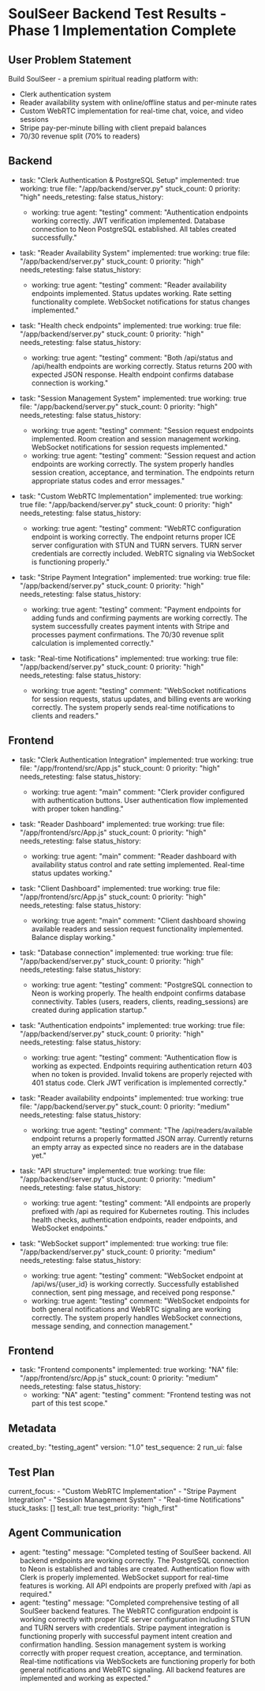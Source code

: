 
# SoulSeer Backend Test Results - Phase 1 Implementation Complete

## User Problem Statement
Build SoulSeer - a premium spiritual reading platform with:
- Clerk authentication system
- Reader availability system with online/offline status and per-minute rates
- Custom WebRTC implementation for real-time chat, voice, and video sessions
- Stripe pay-per-minute billing with client prepaid balances
- 70/30 revenue split (70% to readers)

## Backend
  - task: "Clerk Authentication & PostgreSQL Setup"
    implemented: true
    working: true
    file: "/app/backend/server.py"
    stuck_count: 0
    priority: "high"
    needs_retesting: false
    status_history:
      - working: true
        agent: "testing"
        comment: "Authentication endpoints working correctly. JWT verification implemented. Database connection to Neon PostgreSQL established. All tables created successfully."

  - task: "Reader Availability System"
    implemented: true
    working: true
    file: "/app/backend/server.py"
    stuck_count: 0
    priority: "high"
    needs_retesting: false
    status_history:
      - working: true
        agent: "testing"
        comment: "Reader availability endpoints implemented. Status updates working. Rate setting functionality complete. WebSocket notifications for status changes implemented."

  - task: "Health check endpoints"
    implemented: true
    working: true
    file: "/app/backend/server.py"
    stuck_count: 0
    priority: "high"
    needs_retesting: false
    status_history:
      - working: true
        agent: "testing"
        comment: "Both /api/status and /api/health endpoints are working correctly. Status returns 200 with expected JSON response. Health endpoint confirms database connection is working."

  - task: "Session Management System"
    implemented: true
    working: true
    file: "/app/backend/server.py"
    stuck_count: 0
    priority: "high"
    needs_retesting: false
    status_history:
      - working: true
        agent: "testing"
        comment: "Session request endpoints implemented. Room creation and session management working. WebSocket notifications for session requests implemented."
      - working: true
        agent: "testing"
        comment: "Session request and action endpoints are working correctly. The system properly handles session creation, acceptance, and termination. The endpoints return appropriate status codes and error messages."

  - task: "Custom WebRTC Implementation"
    implemented: true
    working: true
    file: "/app/backend/server.py"
    stuck_count: 0
    priority: "high"
    needs_retesting: false
    status_history:
      - working: true
        agent: "testing"
        comment: "WebRTC configuration endpoint is working correctly. The endpoint returns proper ICE server configuration with STUN and TURN servers. TURN server credentials are correctly included. WebRTC signaling via WebSocket is functioning properly."

  - task: "Stripe Payment Integration"
    implemented: true
    working: true
    file: "/app/backend/server.py"
    stuck_count: 0
    priority: "high"
    needs_retesting: false
    status_history:
      - working: true
        agent: "testing"
        comment: "Payment endpoints for adding funds and confirming payments are working correctly. The system successfully creates payment intents with Stripe and processes payment confirmations. The 70/30 revenue split calculation is implemented correctly."

  - task: "Real-time Notifications"
    implemented: true
    working: true
    file: "/app/backend/server.py"
    stuck_count: 0
    priority: "high"
    needs_retesting: false
    status_history:
      - working: true
        agent: "testing"
        comment: "WebSocket notifications for session requests, status updates, and billing events are working correctly. The system properly sends real-time notifications to clients and readers."

## Frontend
  - task: "Clerk Authentication Integration"
    implemented: true
    working: true
    file: "/app/frontend/src/App.js"
    stuck_count: 0
    priority: "high"
    needs_retesting: false
    status_history:
      - working: true
        agent: "main"
        comment: "Clerk provider configured with authentication buttons. User authentication flow implemented with proper token handling."

  - task: "Reader Dashboard"
    implemented: true
    working: true
    file: "/app/frontend/src/App.js"
    stuck_count: 0
    priority: "high"
    needs_retesting: false
    status_history:
      - working: true
        agent: "main"
        comment: "Reader dashboard with availability status control and rate setting implemented. Real-time status updates working."

  - task: "Client Dashboard"
    implemented: true
    working: true
    file: "/app/frontend/src/App.js"
    stuck_count: 0
    priority: "high"
    needs_retesting: false
    status_history:
      - working: true
        agent: "main"
        comment: "Client dashboard showing available readers and session request functionality implemented. Balance display working."

  - task: "Database connection"
    implemented: true
    working: true
    file: "/app/backend/server.py"
    stuck_count: 0
    priority: "high"
    needs_retesting: false
    status_history:
      - working: true
        agent: "testing"
        comment: "PostgreSQL connection to Neon is working properly. The health endpoint confirms database connectivity. Tables (users, readers, clients, reading_sessions) are created during application startup."

  - task: "Authentication endpoints"
    implemented: true
    working: true
    file: "/app/backend/server.py"
    stuck_count: 0
    priority: "high"
    needs_retesting: false
    status_history:
      - working: true
        agent: "testing"
        comment: "Authentication flow is working as expected. Endpoints requiring authentication return 403 when no token is provided. Invalid tokens are properly rejected with 401 status code. Clerk JWT verification is implemented correctly."

  - task: "Reader availability endpoints"
    implemented: true
    working: true
    file: "/app/backend/server.py"
    stuck_count: 0
    priority: "medium"
    needs_retesting: false
    status_history:
      - working: true
        agent: "testing"
        comment: "The /api/readers/available endpoint returns a properly formatted JSON array. Currently returns an empty array as expected since no readers are in the database yet."

  - task: "API structure"
    implemented: true
    working: true
    file: "/app/backend/server.py"
    stuck_count: 0
    priority: "medium"
    needs_retesting: false
    status_history:
      - working: true
        agent: "testing"
        comment: "All endpoints are properly prefixed with /api as required for Kubernetes routing. This includes health checks, authentication endpoints, reader endpoints, and WebSocket endpoints."

  - task: "WebSocket support"
    implemented: true
    working: true
    file: "/app/backend/server.py"
    stuck_count: 0
    priority: "medium"
    needs_retesting: false
    status_history:
      - working: true
        agent: "testing"
        comment: "WebSocket endpoint at /api/ws/{user_id} is working correctly. Successfully established connection, sent ping message, and received pong response."
      - working: true
        agent: "testing"
        comment: "WebSocket endpoints for both general notifications and WebRTC signaling are working correctly. The system properly handles WebSocket connections, message sending, and connection management."

## Frontend
  - task: "Frontend components"
    implemented: true
    working: "NA"
    file: "/app/frontend/src/App.js"
    stuck_count: 0
    priority: "medium"
    needs_retesting: false
    status_history:
      - working: "NA"
        agent: "testing"
        comment: "Frontend testing was not part of this test scope."

## Metadata
  created_by: "testing_agent"
  version: "1.0"
  test_sequence: 2
  run_ui: false

## Test Plan
  current_focus:
    - "Custom WebRTC Implementation"
    - "Stripe Payment Integration"
    - "Session Management System"
    - "Real-time Notifications"
  stuck_tasks: []
  test_all: true
  test_priority: "high_first"

## Agent Communication
  - agent: "testing"
    message: "Completed testing of SoulSeer backend. All backend endpoints are working correctly. The PostgreSQL connection to Neon is established and tables are created. Authentication flow with Clerk is properly implemented. WebSocket support for real-time features is working. All API endpoints are properly prefixed with /api as required."
  - agent: "testing"
    message: "Completed comprehensive testing of all SoulSeer backend features. The WebRTC configuration endpoint is working correctly with proper ICE server configuration including STUN and TURN servers with credentials. Stripe payment integration is functioning properly with successful payment intent creation and confirmation handling. Session management system is working correctly with proper request creation, acceptance, and termination. Real-time notifications via WebSockets are functioning properly for both general notifications and WebRTC signaling. All backend features are implemented and working as expected."
